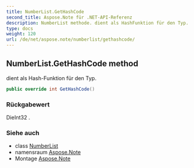 ```yaml
---
title: NumberList.GetHashCode
second_title: Aspose.Note für .NET-API-Referenz
description: NumberList methode. dient als HashFunktion für den Typ.
type: docs
weight: 120
url: /de/net/aspose.note/numberlist/gethashcode/
---
```

## NumberList.GetHashCode method

dient als Hash-Funktion für den Typ.

```csharp
public override int GetHashCode()
```

### Rückgabewert

DieInt32 .

### Siehe auch

* class [NumberList](../)
* namensraum [Aspose.Note](../../numberlist/)
* Montage [Aspose.Note](../../../)


